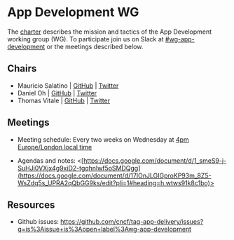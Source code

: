 # App Development WG

The [charter](./charter) describes the mission and tactics of the App Development working group (WG).
To participate join us on Slack at
[#wg-app-development](https://cloud-native.slack.com/archives/C06SKDAQDEX)
or the meetings described below.

## Chairs

* Mauricio Salatino | [GitHub](https://github.com/salaboy) | [Twitter](https://twitter.com/salaboy)
* Daniel Oh | [GitHub](https://github.com/danieloh30) | [Twitter](https://twitter.com/danieloh30)
* Thomas Vitale | [GitHub](https://github.com/ThomasVitale) | [Twitter](https://twitter.com/vitalethomas)

## Meetings

* Meeting schedule: Every two weeks on Wednesday at [4pm Europe/London local time](https://www.timeanddate.com/worldclock/converter.html?iso=20221213T160000&p1=136)

* Agendas and notes: <[https://docs.google.com/document/d/1_smeS9-j-SuHJi0VXjx4g9xiD2-tgqhnlwf5oSMDQgg](https://docs.google.com/document/d/17IOnJLGIGproKP93m_8Z5-WsZdq5s_UPRA2qQbGG9ks/edit?pli=1#heading=h.wtws91k8c1bo)>

## Resources

* Github issues: https://github.com/cncf/tag-app-delivery/issues?q=is%3Aissue+is%3Aopen+label%3Awg-app-development
